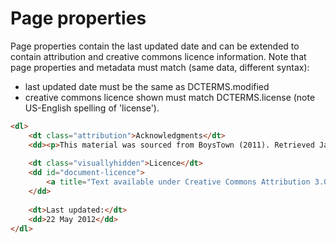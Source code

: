 # Page properties

Page properties contain the last updated date and can be extended to contain attribution and creative commons licence information.
Note that page properties and metadata must match (same data, different syntax):

- last updated date must be the same as DCTERMS.modified
- creative commons licence shown must match DCTERMS.license (note US-English spelling of 'license').

```html
<dl>
    <dt class="attribution">Acknowledgments</dt>
    <dd><p>This material was sourced from BoysTown (2011). Retrieved January 30, 2012 from&mdash;Kids Helpline Hot Topic: Leaving Home.</p></dd>
 
    <dt class="visuallyhidden">Licence</dt>
    <dd id="document-licence">
        <a title="Text available under Creative Commons Attribution 3.0 Australia (CC BY 3.0) licence" rel="license" href="http://creativecommons.org/licenses/by/3.0/au/"><img alt="Creative Commons Attribution 3.0 Australia (CC BY 3.0)" src="/assets/v2/images/licences/by-80x15.png" /></a>
    </dd>
 
    <dt>Last updated:</dt>
    <dd>22 May 2012</dd>
</dl>
```


